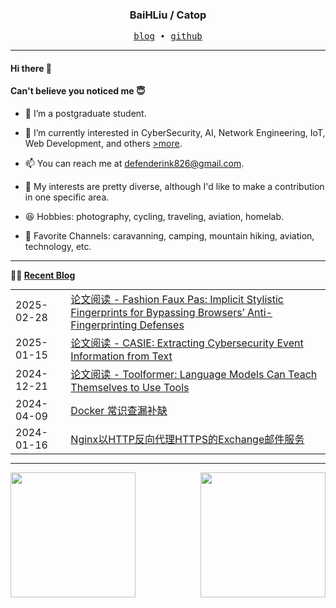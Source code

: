 <h3 align="center"> BaiHLiu / Catop </h3>


<p align="center">
  <samp>
    <a href="https://www.catop.top/">blog</a> ∙
    <a href="https://github.com/BaiHLiu">github</a>
  </samp>
</p>


---

#### Hi there 👋
#### Can't believe you noticed me 😇
<!-- languages:start -->
<!-- prettier-ignore-start -->
<!-- markdownlint-disable -->
- 🔭 I’m a postgraduate student.
- 🌱 I’m currently interested in CyberSecurity, AI, Network Engineering, IoT, Web Development, and others [>more](https://www.catop.top).
- 📫 You can reach me at [defenderink826@gmail.com](mailto:defenderink826@gmail.com).
- 🎨 My interests are pretty diverse, although I'd like to make a contribution in one specific area.

- 😆 Hobbies: photography, cycling, traveling, aviation, homelab.
- 🎥 Favorite Channels: caravanning, camping, mountain hiking, aviation, technology, etc.

<!-- markdownlint-restore -->
<!-- prettier-ignore-end -->
<!-- languages:end -->

---

**🤹‍♀️ <a href="https://www.catop.top/" target="_blank">Recent Blog</a>**
<table width="100%" align="left" style="margin: 0;">
  
<!-- BLOG-POST-LIST:START --><tr><td>2025-02-28</td><td><a href='https://www.catop.top/2025/02/28/Fashion-Faux-Pas-Reading/' target='_blank'>论文阅读 - Fashion Faux Pas: Implicit Stylistic Fingerprints for Bypassing Browsers’ Anti-Fingerprinting Defenses</a></td></tr><tr><td>2025-01-15</td><td><a href='https://www.catop.top/2025/01/15/CASIE-reading-report/' target='_blank'>论文阅读 - CASIE: Extracting Cybersecurity Event Information from Text</a></td></tr><tr><td>2024-12-21</td><td><a href='https://www.catop.top/2024/12/21/toolformer-reading-report/' target='_blank'>论文阅读 - Toolformer: Language Models Can Teach Themselves to Use Tools</a></td></tr><tr><td>2024-04-09</td><td><a href='https://www.catop.top/2024/04/10/docker-pricinples/' target='_blank'>Docker 常识查漏补缺</a></td></tr><tr><td>2024-01-16</td><td><a href='https://www.catop.top/2024/01/17/nginx-proxy-exchange-mail-with-http/' target='_blank'>Nginx以HTTP反向代理HTTPS的Exchange邮件服务</a></td></tr><!-- BLOG-POST-LIST:END -->

</table>

<br clear="both" />

---


<img height=200 align="left" src="https://github-readme-stats-rose-three-81.vercel.app/api/top-langs/?username=baihliu&layout=compact&hide=html&exclude_repo=github-readme-stats,statistics,ChatGPT-Next-Web&show_icons=true&hide_border=true&card_width=250" />

<img height=200 align="right" src="https://github-readme-stats-rose-three-81.vercel.app/api?username=baihliu&count_private=true&show_icons=true&hide_border=true&langs_count=8&card_width=250" />

